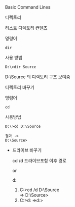 Basic Command Lines


디렉토리 

리스트 디렉토리 컨텐츠

명령어

    dir

사용 방법

    D:\>dir Source
    
D:\Source 의 디렉토리 구조 보여줌



디렉토리 바꾸기

명령어

    cd

사용방법

    D:\>cd D:\Source
    
    결과 -> 
    D:\Source>

* 드라이브 바꾸기
    
    cd /d 드라이브포함 이후 경로
    
    or
    
    d:
    

    1) C:\>cd /d D:\Source   
        => D:\Source>
    2) C:\>d:
        =>d:\>
        
